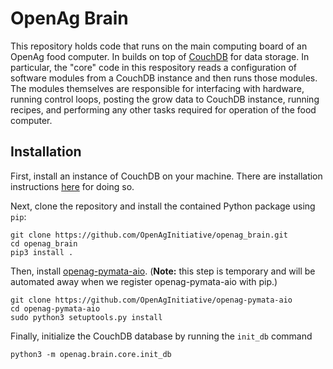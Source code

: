 OpenAg Brain
============

This repository holds code that runs on the main computing board of an OpenAg
food computer. In builds on top of [CouchDB](http://couchdb.apache.org/) for
data storage. In particular, the "core" code in this respository reads a
configuration of software modules from a CouchDB instance and then runs those
modules. The modules themselves are responsible for interfacing with hardware,
running control loops, posting the grow data to CouchDB instance, running
recipes, and performing any other tasks required for operation of the food
computer.

Installation
------------

First, install an instance of CouchDB on your machine. There are installation
instructions [here](http://docs.couchdb.org/en/1.6.1/install/index.html) for
doing so.

Next, clone the repository and install the contained Python package using
`pip`:

    git clone https://github.com/OpenAgInitiative/openag_brain.git
    cd openag_brain
    pip3 install .

Then, install [openag-pymata-aio](https://github.com/OpenAgInitiative/openag-pymata-aio).
(**Note:** this step is temporary and will be automated away when we register
openag-pymata-aio with pip.)

    git clone https://github.com/OpenAgInitiative/openag-pymata-aio
    cd openag-pymata-aio
    sudo python3 setuptools.py install

Finally, initialize the CouchDB database by running the `init_db` command

    python3 -m openag.brain.core.init_db
